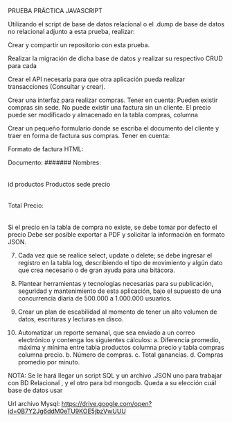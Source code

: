 PRUEBA PRÁCTICA JAVASCRIPT

Utilizando el script de base de datos relacional o el .dump de base de datos no relacional adjunto a esta prueba, realizar:

Crear y compartir un repositorio con esta prueba.

Realizar la migración de dicha base de datos y realizar su respectivo CRUD para cada

Crear el API necesaria para que otra aplicación pueda realizar transacciones (Consultar y crear).

Crear una interfaz para realizar compras. Tener en cuenta:
Pueden existir compras sin sede.
No puede existir una factura sin un cliente.
El precio puede ser modificado y almacenado en la tabla compras, columna

Crear un pequeño formulario donde se escriba el documento del cliente y traer en forma de factura sus compras. Tener en cuenta:

Formato de factura HTML:

Documento: 
#######
Nombres:
######
id
productos Productos
sede
precio
######
######
######
######
######
######
######
######




Total Precio:
######

Si el precio en la tabla de compra no existe, se debe tomar por defecto el precio
Debe ser posible exportar a PDF y solicitar la información en formato JSON.

7.    Cada vez que se realice select, update o delete; se debe ingresar el registro en la tabla log, describiendo el tipo de movimiento y algún dato que crea necesario o de gran ayuda para una bitácora.

8. Plantear herramientas y tecnologías necesarias para su publicación, seguridad y mantenimiento de esta aplicación, bajo el supuesto de una concurrencia diaria de
500.000 a 1.000.000 usuarios.

9.  Crear un plan de escabilidad al momento de tener un alto volumen de datos, escrituras y lecturas en disco.

10.  Automatizar un reporte semanal, que sea enviado a un correo electrónico y contenga los siguientes cálculos:
a. Diferencia promedio, máxima y mínima entre tabla productos columna precio y tabla compras columna precio.
b. Número de compras.
c. Total ganancias.
d. Compras promedio por minuto.


NOTA:
	Se le hará llegar un script SQL y un archivo .JSON uno para trabajar con BD Relacional , y el otro para bd mongodb. Queda a su elección cuál base de datos usar 


Url archivo Mysql: https://drive.google.com/open?id=0B7Y2Jg6ddM0eTU9KOE5jbzVwUUU

